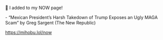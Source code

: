 🤖 I added to my NOW page!

\- “Mexican President’s Harsh Takedown of Trump Exposes an Ugly MAGA Scam” by Greg Sargent (The New Republic)

[<span class="invisible">https://</span><span class="">mihobu.lol/now</span><span class="invisible"></span>](https://mihobu.lol/now)